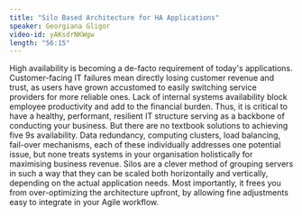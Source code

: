 ```yaml
---
title: "Silo Based Architecture for HA Applications"
speaker: Georgiana Gligor
video-id: yAKsdrNKWgw
length: "56:15"
---
```

High availability is becoming a de-facto requirement of today's applications. Customer-facing IT failures mean directly losing customer revenue and trust, as users have grown accustomed to easily switching service providers for more reliable ones. Lack of internal systems availability block employee productivity and add to the financial burden. Thus, it is critical to have a healthy, performant, resilient IT structure serving as a backbone of conducting your business. But there are no textbook solutions to achieving five 9s availability. Data redundancy, computing clusters, load balancing, fail-over mechanisms, each of these individually addresses one potential issue, but none treats systems in your organisation holistically for maximising business revenue. Silos are a clever method of grouping servers in such a way that they can be scaled both horizontally and vertically, depending on the actual application needs. Most importantly, it frees you from over-optimizing the architecture upfront, by allowing fine adjustments easy to integrate in your Agile workflow. 
